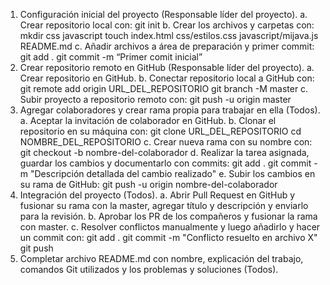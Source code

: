 1.	Configuración inicial del proyecto (Responsable líder del proyecto).
  a.	Crear repositorio local con: 
  git init
  b.	Crear los archivos y carpetas con: 
  mkdir css javascript 
  touch index.html css/estilos.css javascript/mijava.js README.md
  c.	Añadir archivos a área de preparación y primer commit:
  git add .
  git commit -m “Primer comit inicial”
2.	Crear repositorio remoto en GitHub (Responsable líder del proyecto).
  a.	Crear repositorio en GitHub.
  b.	Conectar repositorio local a GitHub con:
  git remote add origin URL_DEL_REPOSITORIO
  git branch -M master
  c.	Subir proyecto a repositorio remoto con: 
  git push -u origin master
3.	Agregar colaboradores y crear rama propia para trabajar en ella (Todos).
  a.	Aceptar la invitación de colaborador en GitHub.
  b.	Clonar el repositorio en su máquina con:
  git clone URL_DEL_REPOSITORIO
  cd NOMBRE_DEL_REPOSITORIO
  c.	Crear nueva rama con su nombre con:
  git checkout -b nombre-del-colaborador
  d.	Realizar la tarea asignada, guardar los cambios y documentarlo con commits:
  git add .
  git commit -m "Descripción detallada del cambio realizado"
  e.	Subir los cambios en su rama de GitHub:
  git push -u origin nombre-del-colaborador
4.	Integración del proyecto (Todos).
  a.	Abrir Pull Request en GitHub y fusionar su rama con la master, agregar título y descripción y enviarlo para la revisión.
  b.	Aprobar los PR de los compañeros y fusionar la rama con master.
  c.	Resolver conflictos manualmente y luego añadirlo y hacer un commit con:
  git add .
  git commit -m "Conflicto resuelto en archivo X"
  git push
5.	Completar archivo README.md con nombre, explicación del trabajo, comandos Git utilizados y los problemas y soluciones (Todos).
